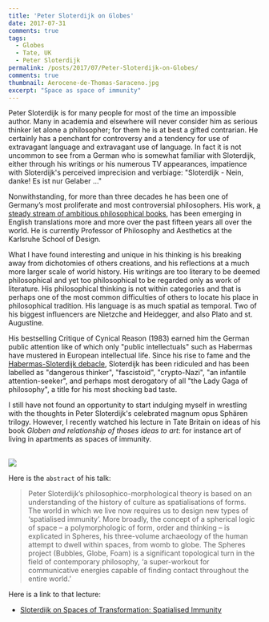 ```yaml
--- 
title: 'Peter Sloterdijk on Globes' 
date: 2017-07-31
comments: true
tags:
  - Globes
  - Tate, UK 
  - Peter Sloterdijk
permalink: /posts/2017/07/Peter-Sloterdijk-on-Globes/  
comments: true
thumbnail: Aerocene-de-Thomas-Saraceno.jpg
excerpt: "Space as space of immunity"
---
```


Peter Sloterdijk is for many people for most of the time an impossible author. Many in academia and elsewhere will never consider him as serious thinker let alone a philosopher; for them he is at best a gifted contrarian. He certainly has a penchant for controversy and a tendency for use of extravagant language and extravagant use of language. In fact it is not uncommon to see from a German who is somewhat familiar with Sloterdijk, either through his writings or his numerous TV appearances, impatience with Sloterdijk's perceived imprecision and verbiage: "Sloterdijk - Nein, danke! Es ist nur Gelaber ..." 

Nonwithstanding, for more than three decades he has been one of Germany’s most proliferate and most controversial philosophers. His work, [a steady stream of ambitious philosophical books](https://newrepublic.com/article/113387/peter-sloterdijks-philosophy-gives-reasons-living), has been emerging in English translations more and more over the past fifteen years all over the world. He is currently Professor of Philosophy and Aesthetics at the Karlsruhe School of Design. 

What I have found interesting and unique in his thinking is his breaking away from dichotomies of others creations, and his reflections at a much more larger scale of world history. His writings are too literary to be deemed philosophical and yet too philosophical to be regarded only as work of literature. His philosophical thinking is not within categories and that is perhaps one of the most common difficulties of others to locate his place in philosophical tradition.  His language is as much spatial as temporal. Two of his biggest influencers are Nietzche and Heidegger, and also Plato and st. Augustine. 

His bestselling Critique of Cynical Reason (1983) earned him the German public attention like of which only "public intellectuals" such as Habermas have mustered in European intellectual life. Since his rise to fame and the [Habermas-Sloterdijk debacle](https://philosophynow.org/issues/26/Philosophical_Rumblings_in_the_German_Republic_Der_Philosophenstreit), Sloterdijk has been ridiculed and has been labelled as "dangerous thinker", "fascistoid", "crypto-Nazi", "an infantile attention-seeker", and perhaps most derogatory of all "the Lady Gaga of philosophy", a title for his most shocking bad taste.   

<!--
joyful language of radical bodily gestures
imprisoning language of abstract concepts
, Kierkegaard 
-->

I still have not found an opportunity to start indulging myself in wrestling with the thoughts in Peter Sloterdijk's celebrated magnum opus Sphären trilogy. However, I recently watched his lecture in Tate Britain on ideas of his book _Globen and relationship of thoses ideas to art_: for instance art of living in apartments as spaces of immunity. 

<br/><img src='/images/Aerocene-de-Thomas-Saraceno.jpg'>


Here is the `abstract` of his talk: 
> Peter Sloterdijk’s philosophico-morphological theory is based on an understanding of the history of culture as spatialisations of forms. The world in which we live now requires us to design new types of ‘spatialised immunity’. More broadly, the concept of a spherical logic of space – a polymorphologic of form, order and thinking – is explicated in Spheres, his three-volume archaeology of the human attempt to dwell within spaces, from womb to globe. The Spheres project (Bubbles, Globe, Foam) is a significant topological turn in the field of contemporary philosophy, ‘a super-workout for communicative energies capable of finding contact throughout the entire world.’


Here is a link to that lecture:  

 * [Sloterdijk on Spaces of Transformation: Spatialised Immunity](http://www.tate.org.uk/context-comment/video/spaces-transformation-spatialised-immunity)

